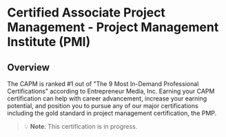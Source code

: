 # Certified Associate Project Management - Project Management Institute (PMI)

## Overview
The CAPM is ranked #1 out of "The 9 Most In-Demand Professional Certifications" according to Entrepreneur Media, Inc. Earning your CAPM certification can help with career advancement, increase your earning potential, and position you to pursue any of our major certifications including the gold standard in project management certification, the PMP.

> 💡 **Note**: This certification is in progress.
